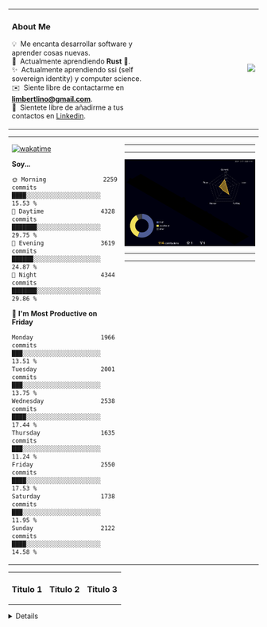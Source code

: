 <table style="border-color: transparent;" cellspacing=0 >
  <tr>
    <td valign="center" width="60%">
      
### About Me
💡 &nbsp;Me encanta desarrollar software y aprender cosas nuevas.\
🌱 &nbsp;Actualmente aprendiendo **Rust** 🦀.\
✨ &nbsp;Actualmente aprendiendo ssi (self sovereign identity) y computer science.\
✉️ &nbsp;Siente libre de contactarme en **limbertlino@gmail.com**.\
🤝 &nbsp;Sientete libre de añadirme a tus contactos en [Linkedin](https://www.linkedin.com/in/linomattos/).

</td>
<td valign="middle" width="40%">
<p align="right">
  <img src="https://user-images.githubusercontent.com/74038190/240906093-9be4d344-6782-461a-b5a6-32a07bf7b34e.gif">
</p>
</td>
</tr></table>

<table style="border-color: transparent;" cellspacing=0 ><tr><td valign="top" width="10%">
  
<!--START_SECTION:waka-->
[![wakatime](https://wakatime.com/badge/user/67d1aacd-464b-4a54-979b-a139888cabf5.svg)](https://wakatime.com/@67d1aacd-464b-4a54-979b-a139888cabf5)

**Soy...** 

```text
🌞 Morning                2259 commits        ████░░░░░░░░░░░░░░░░░░░░░   15.53 % 
🌆 Daytime                4328 commits        ███████░░░░░░░░░░░░░░░░░░   29.75 % 
🌃 Evening                3619 commits        ██████░░░░░░░░░░░░░░░░░░░   24.87 % 
🌙 Night                  4344 commits        ███████░░░░░░░░░░░░░░░░░░   29.86 % 
```
📅 **I'm Most Productive on Friday** 

```text
Monday                   1966 commits        ███░░░░░░░░░░░░░░░░░░░░░░   13.51 % 
Tuesday                  2001 commits        ███░░░░░░░░░░░░░░░░░░░░░░   13.75 % 
Wednesday                2538 commits        ████░░░░░░░░░░░░░░░░░░░░░   17.44 % 
Thursday                 1635 commits        ███░░░░░░░░░░░░░░░░░░░░░░   11.24 % 
Friday                   2550 commits        ████░░░░░░░░░░░░░░░░░░░░░   17.53 % 
Saturday                 1738 commits        ███░░░░░░░░░░░░░░░░░░░░░░   11.95 % 
Sunday                   2122 commits        ████░░░░░░░░░░░░░░░░░░░░░   14.58 % 
```



<!--END_SECTION:waka-->
  
</td><td valign="top" width="33%">
<p align="right">

  ***
  
 
  
  ***
  
<img width="900" align="center" src="profile-3d-contrib/profile-night-rainbow.svg">

  ***
  
  
  
  ***
  
</p>
</td></tr></table>

<table><tr><td valign="top" width="33%">
  
### Titulo 1



</td><td valign="top" width="33%">

### Titulo 2



</td>
<td valign="top" width="33%">

### Titulo 3

</td></tr></table>

<details close>

  
</details>


